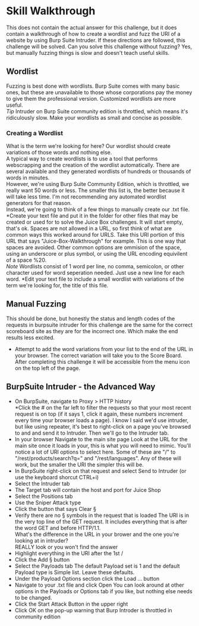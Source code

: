 # Skill Walkthrough
This does not contain the actual answer for this challenge, but it does contain a walkthrough of how to create a wordlist and fuzz the URI of a website by using Burp Suite Intruder.
If these directions are followed, this challenge will be solved. Can you solve this challenge without fuzzing? Yes, but manually fuzzing things is slow and doesn't teach useful skills.

## Wordlist
Fuzzing is best done with wordlists. Burp Suite comes with many basic ones, but these are unavailable to those whose corporations pay the money to give them the professional version. Customized wordlists are more useful. </br>
*Tip* Intruder on Burp Suite community edition is throttled, which means it's ridiculously slow. Make your wordlists as small and concise as possible. </br>

### Creating a Wordlist
What is the term we're looking for here? Our wordlist should create variations of those words and nothing else. </br>
A typical way to create wordlists is to use a tool that performs webscrapping and the creation of the wordlist automatically. There are several available and they generated wordlists of hundreds or thousands of words in minutes.<br /> 
However, we're using Burp Suite Community Edition, which is throttled, we really want 50 words or less. The smaller this list is, the better because it will take less time. I'm not recommending any automated wordlist generators for that reason. </br>
Instead, we're going to think of a few things to manually create our .txt file.
*Create your text file and put it in the folder for other files that may be created or used for to solve the Juice Box challenges. It will start empty, that's ok.
Spaces are not allowed in a URL, so first think of what are common ways this worked around for URLS. Take this URI portion of this URL that says "Juice-Box-Walkthrough" for example. This is one way that spaces are avoided. Other common options are ommision of the space, using an underscore or plus symbol, or using the URL encoding equivilent of a space %20. </br>
*Note* Wordlists consist of 1 word per line, no comma, semicolon, or other character used for word seperation needed. Just use a new line for each word.
*Edit your text file to include a small wordlist with variations of the term we're looking for, the title of this file.

## Manual Fuzzing
This should be done, but honestly the status and length codes of the requests in burpsuite intruder for this challenge are the same for the correct scoreboard site as they are for the incorrect one. Which make the end results less excited.
* Attempt to add the word variations from your list to the end of the URL in your browser. The correct variation will take you to the Score Board. After completing this challenge it will be accessible from the menu icon on the top left of the page.

## BurpSuite Intruder - the Advanced Way
* On BurpSuite, navigate to Proxy > HTTP history </br>
*Click the # on the far left to filter the requests so that your most recent request is on top (if it says 1, click it again, these numbers increment every time your browser loads a page).
I know I said we'd use intruder, but like using repeater, it's best to right-click on a page you've browsed to and and send it to Intruder. Then we'll go to the Intruder tab.
* In your browser Navigate to the main site page
Look at the URL for the main site once it loads in your, this is what you will need to mimic.
You'll notice a lot of URI options to select here. Some of these are "/" to "/rest/products/search?q=" and "/rest/languages". Any of these will work, but the smaller the URI the simpler this will be.
* In BurpSuite right-click on that request and select Send to Intruder (or use the keyboard shorcut CTRL+i)
* Select the Intruder tab
* The Target tab will contain the host and port for Juice Shop
* Select the Positions tab
* Use the Sniper Attack type
* Click the button that says Clear §
* Verify there are no § symbols in the request that is loaded
The URI is in the very top line of the GET request. It includes everything that is after the word GET and before HTTP/1.1. 
</br> What's the difference in the URL in your brower and the one you're looking at in intruder?
</br> REALLY look or you won't find the answer
* Highlight everything in the URI after the 1st /
* Click the Add § button
* Select the Payloads tab
The default Payload set is 1 and the default Payload type is Simple list. Leave these defaults.
* Under the Payload Options section click the Load ... button
* Navigate to your .txt file and click Open
You can look around at other options in the Payloads or Options tab if you like, but nothing else needs to be changed.
* Click the Start Attack Button in the upper right
* Click OK on the pop-up warning that Burp Introder is throttled in community edition
